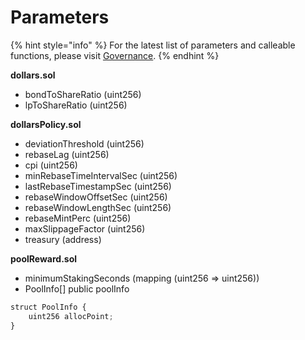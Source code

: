 # Parameters

{% hint style="info" %}
For the latest list of parameters and calleable functions, please visit [Governance](https://dollarprotocol.com/#/governance).
{% endhint %}

**dollars.sol**

* bondToShareRatio \(uint256\)
* lpToShareRatio \(uint256\)

**dollarsPolicy.sol**

* deviationThreshold \(uint256\)
* rebaseLag \(uint256\)
* cpi \(uint256\)
* minRebaseTimeIntervalSec \(uint256\)
* lastRebaseTimestampSec \(uint256\)
* rebaseWindowOffsetSec \(uint256\)
* rebaseWindowLengthSec \(uint256\)
* rebaseMintPerc \(uint256\)
* maxSlippageFactor \(uint256\)
* treasury \(address\)

**poolReward.sol**

* minimumStakingSeconds \(mapping \(uint256 =&gt; uint256\)\)
* PoolInfo\[\] public poolInfo

```javascript
struct PoolInfo {
    uint256 allocPoint;
}
```


